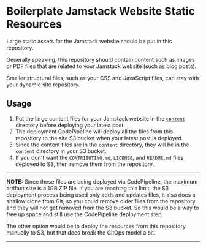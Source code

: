 # Boilerplate Jamstack Website Static Resources

Large static assets for the Jamstack website should be put in this repository.

Generally speaking, this repository should contain content such as images or PDF files that are related to your Jamstack website (such as blog posts).

Smaller structural files, such as your CSS and JavaScript files, can stay with your dynamic site repository.

## Usage

1. Put the large content files for your Jamstack website in the [`content`](content) directory before deploying your latest post.
2. The deployment CodePipeline will deploy all the files from this repository to the site S3 bucket when your latest post is deployed.
3. Since the content files are in the `content` directory, they will be in the `content` directory in your S3 bucket.
4. If you don't want the `CONTRIBUTING.md`, `LICENSE`, and `README.md` files deployed to S3, then remove them from the repository.

---

**NOTE:** Since these files are being deployed via CodePipeline, the maximum artifact size is a 1GB ZIP file.  If you are reaching this limit, the S3 deployment process being used only adds and updates files, it also does a shallow clone from Git, so you could remove older files from the repository and they will not get removed from the S3 bucket.  So this would be a way to free up space and still use the CodePipeline deployment step.

The other option would be to deploy the resources from this repository manually to S3, but that does break the GitOps model a bit.

---
